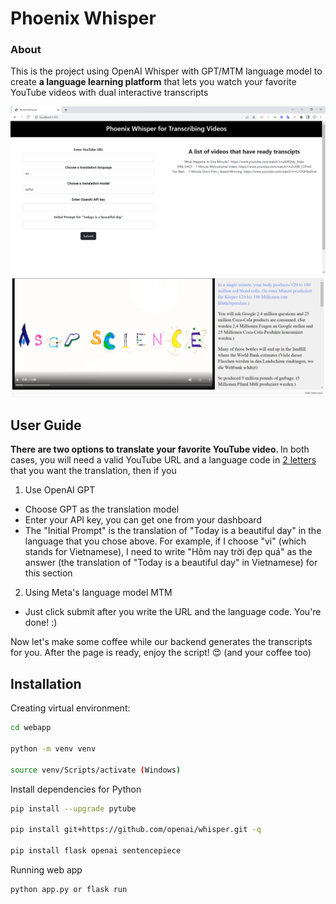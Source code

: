 # Phoenix Whisper

### About
This is the project using OpenAI Whisper with GPT/MTM language model to create <b>a language learning platform</b> that lets you watch your favorite YouTube videos with dual interactive transcripts

![Home page](home_page.png)
<br />
![App Interface](transcript.png)

## User Guide
<b> There are two options to translate your favorite YouTube video. </b>In both cases, you will need a valid YouTube URL and a language code in [2 letters](https://www.andiamo.co.uk/resources/iso-language-codes/) that you want the translation, then if you 
1. Use OpenAI GPT
  - Choose GPT as the translation model
  - Enter your API key, you can get one from your dashboard
  - The "Initial Prompt" is the translation of "Today is a beautiful day" in the language that you chose above. For example, if I choose "vi" (which stands for Vietnamese), I need to write "Hôm nay trời đẹp quá" as the answer (the translation of "Today is a beautiful day" in Vietnamese) for this section
2. Using Meta's language model MTM
  - Just click submit after you write the URL and the language code. You're done! :)

Now let's make some coffee while our backend generates the transcripts for you. After the page is ready, enjoy the script! :heart_eyes: (and your coffee too)
## Installation

Creating virtual environment:
```bash
cd webapp

python -m venv venv

source venv/Scripts/activate (Windows)
```

Install dependencies for Python
```bash
pip install --upgrade pytube 

pip install git+https://github.com/openai/whisper.git -q

pip install flask openai sentencepiece
```

Running web app
```bash
python app.py or flask run
```

